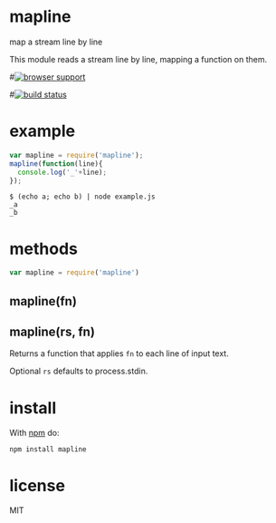 # mapline

map a stream line by line

This module reads a stream line by line, mapping a function on them.

#[![browser support](https://ci.testling.com/cygnyx/mapline.png)](http://ci.testling.com/cygnyx/mapline)

#[![build status](https://secure.travis-ci.org/cygnyx/mapline.png)](http://travis-ci.org/cygnyx/mapline)

# example

``` js
var mapline = require('mapline');
mapline(function(line){
  console.log('_'+line);
});

```

```
$ (echo a; echo b) | node example.js
_a
_b
```

# methods

``` js
var mapline = require('mapline')
```
## mapline(fn)
## mapline(rs, fn)

Returns a function that applies `fn` to each line of input text.

Optional `rs` defaults to process.stdin.

# install

With [npm](https://npmjs.org) do:

```
npm install mapline
```

# license

MIT
